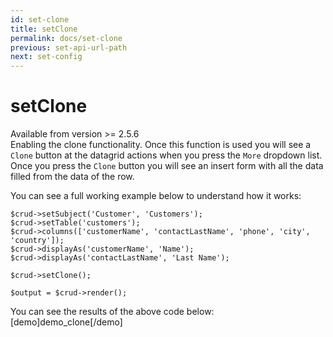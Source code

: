 ```yaml
---
id: set-clone
title: setClone
permalink: docs/set-clone
previous: set-api-url-path
next: set-config
---
```


# setClone


<div class="quick-description">Available from version >= 2.5.6</div>
Enabling the clone functionality. Once this function is used you will see a <code>Clone</code> button at the datagrid actions when you press the <code>More</code> dropdown list. Once you press the <code>Clone</code> button you will see an insert form with all the data filled from the data of the row. 

You can see a full working example below to understand how it works:

<pre><code class="php">$crud->setSubject('Customer', 'Customers');
$crud->setTable('customers');
$crud->columns(['customerName', 'contactLastName', 'phone', 'city', 'country']);
$crud->displayAs('customerName', 'Name');
$crud->displayAs('contactLastName', 'Last Name');

$crud->setClone();

$output = $crud->render();
</code></pre>

You can see the results of the above code below:
[demo]demo_clone[/demo]
